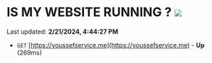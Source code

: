 # IS MY WEBSITE RUNNING ? [![](https://img.shields.io/static/v1?label=Sponsor&message=%E2%9D%A4&logo=GitHub&color=%23fe8e86)](https://github.com/sponsors/<username>)

Last updated: **2/21/2024, 4:44:27 PM**

- `GET` [https://youssefservice.me](https://youssefservice.me) - **Up** (269ms)
